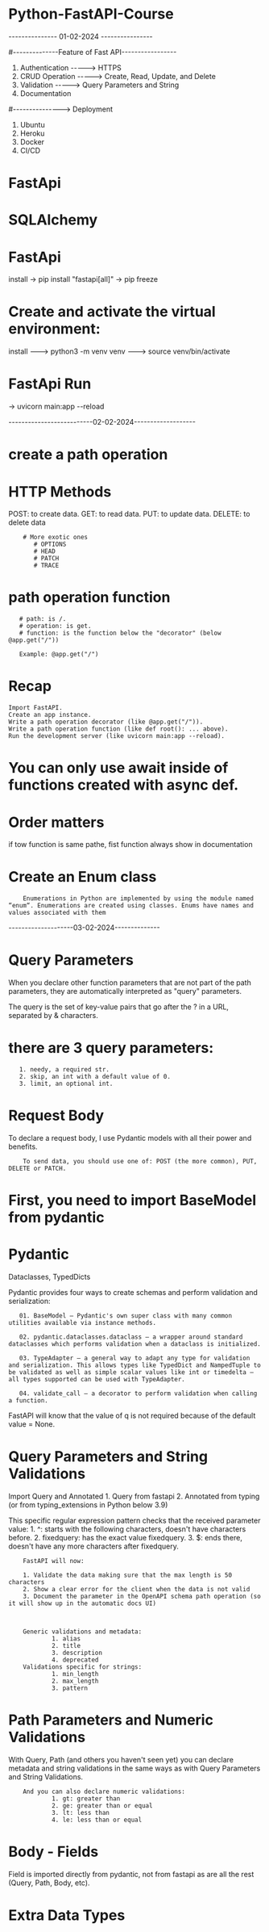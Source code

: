 # Python-FastAPI-Course

--------------- 01-02-2024 ----------------

#--------------Feature of Fast API-----------------

01. Authentication -----> HTTPS
02. CRUD Operation ----->  Create, Read, Update, and Delete
03. Validation     -----> Query Parameters and String
04. Documentation 

#---------------> Deployment
01. Ubuntu
02. Heroku
03. Docker
04. CI/CD
# FastApi
# SQLAlchemy


# FastApi
install -> pip install "fastapi[all]"
-> pip freeze 
 
# Create and activate the virtual environment:
install ---> python3 -m venv venv
---> source venv/bin/activate

# FastApi Run 
-> uvicorn main:app --reload

--------------------------02-02-2024-------------------
# create a path operation
# HTTP Methods 
   POST: to create data.
        GET: to read data.
        PUT: to update data.
        DELETE: to delete data 

        # More exotic ones
           # OPTIONS
           # HEAD
           # PATCH
           # TRACE


# path operation function

       # path: is /.
       # operation: is get.
       # function: is the function below the "decorator" (below @app.get("/"))

       Example: @app.get("/")
 

# Recap
 
    Import FastAPI.
    Create an app instance.
    Write a path operation decorator (like @app.get("/")).
    Write a path operation function (like def root(): ... above).
    Run the development server (like uvicorn main:app --reload). 


# You can only use await inside of functions created with async def.

# Order matters
 if tow function is same pathe, fist function always show in documentation


# Create an Enum class

        Enumerations in Python are implemented by using the module named “enum“. Enumerations are created using classes. Enums have names and values associated with them 


--------------------03-02-2024--------------
# Query Parameters

When you declare other function parameters that are not part of the path parameters, they are automatically interpreted as "query" parameters.
 

 The query is the set of key-value pairs that go after the ? in a URL, separated by & characters.

# there are 3 query parameters:
 
       1. needy, a required str.
       2. skip, an int with a default value of 0.
       3. limit, an optional int.


# Request Body
To declare a request body, I use Pydantic models with all their power and   benefits. 



        To send data, you should use one of: POST (the more common), PUT, DELETE or PATCH.


 # First, you need to import BaseModel from pydantic

 # Pydantic
 Dataclasses, TypedDicts

 
 Pydantic provides four ways to create schemas and perform validation and serialization:

       01. BaseModel — Pydantic's own super class with many common utilities available via instance methods.

       02. pydantic.dataclasses.dataclass — a wrapper around standard dataclasses which performs validation when a dataclass is initialized.

       03. TypeAdapter — a general way to adapt any type for validation and serialization. This allows types like TypedDict and NampedTuple to be validated as well as simple scalar values like int or timedelta — all types supported can be used with TypeAdapter.

       04. validate_call — a decorator to perform validation when calling a function. 
     
        
 FastAPI will know that the value of q is not required because of the default  value = None.


 # Query Parameters and String Validations
 Import Query and Annotated
       1. Query from fastapi
       2. Annotated from typing (or from typing_extensions in Python below 3.9)



This specific regular expression pattern checks that the received parameter value:
        1. ^: starts with the following characters, doesn't have characters before.
        2. fixedquery: has the exact value fixedquery.
        3. $: ends there, doesn't have any more characters after fixedquery.



        FastAPI will now:

        1. Validate the data making sure that the max length is 50 characters
        2. Show a clear error for the client when the data is not valid
        3. Document the parameter in the OpenAPI schema path operation (so it will show up in the automatic docs UI) 
  


        Generic validations and metadata:
                1. alias
                2. title
                3. description
                4. deprecated
        Validations specific for strings:
                1. min_length
                2. max_length
                3. pattern

# Path Parameters and Numeric Validations
With Query, Path (and others you haven't seen yet) you can declare metadata and string validations in the same ways as with Query Parameters and String Validations.

        And you can also declare numeric validations:
                1. gt: greater than
                2. ge: greater than or equal
                3. lt: less than
                4. le: less than or equal
# Body - Fields
Field is imported directly from pydantic, not from fastapi as are all the rest (Query, Path, Body, etc).

# Extra Data Types
